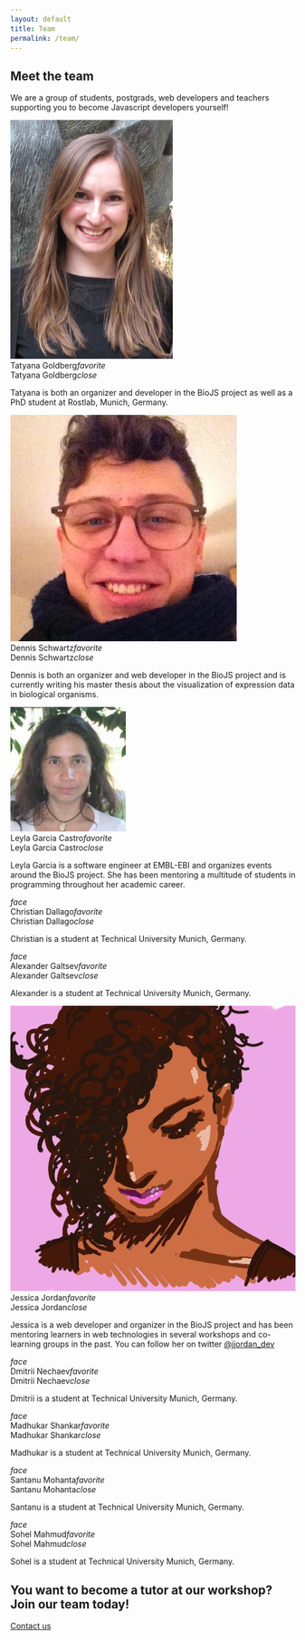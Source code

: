 ```yaml
---
layout: default
title: Team
permalink: /team/
---
```

<section class="seconday-bg">
  <div class="container">
    <!--   Icon Section   -->
    <div class="row">
      <div class="col s12 center">
          <h1>Meet the team</h1>
          <p class="light">We are a group of students, postgrads, web developers and teachers supporting
          you to become Javascript developers yourself!</p>
      </div>
    </div>
  </div>
</section>
<section class="blue lighten-3">
  <div class="container">
    <div class="row">
      <!-- team member card -->
      <div class="col s12 m3">
        <div class="card">
          <div class="card-image waves-effect waves-block waves-light">
            <img class="activator" src="/media/tatyana.jpg">
          </div>
          <div class="card-content">
            <span class="card-title activator grey-text text-darken-4">Tatyana Goldberg<i class="material-icons right">favorite</i></span>
          </div>
          <div class="card-reveal">
            <span class="card-title grey-text text-darken-4">Tatyana Goldberg<i class="material-icons right">close</i></span>
            <p>Tatyana is both an organizer and developer in the BioJS project as well as a PhD student
            at Rostlab, Munich, Germany.</p>
          </div>
        </div>
      </div>
      <!-- team member card -->
      <!-- team member card -->
      <div class="col s12 m3">
        <div class="card">
          <div class="card-image waves-effect waves-block waves-light">
            <img class="activator" src="/media/dennis.jpg">
          </div>
          <div class="card-content">
            <span class="card-title activator grey-text text-darken-4">Dennis Schwartz<i class="material-icons right">favorite</i></span>
          </div>
          <div class="card-reveal">
            <span class="card-title grey-text text-darken-4">Dennis Schwartz<i class="material-icons right">close</i></span>
            <p>Dennis is both an organizer and web developer in the BioJS project and is currently
            writing his master thesis about the visualization of expression data in biological organisms.</p>
          </div>
        </div>
      </div>
      <!-- team member card -->
      <!-- team member card -->
      <div class="col s12 m3">
        <div class="card">
          <div class="card-image waves-effect waves-block waves-light">
            <img class="activator" src="/media/leyla.jpg">
          </div>
          <div class="card-content">
            <span class="card-title activator grey-text text-darken-4">Leyla Garcia Castro<i class="material-icons right">favorite</i></span>
          </div>
          <div class="card-reveal">
            <span class="card-title grey-text text-darken-4">Leyla Garcia Castro<i class="material-icons right">close</i></span>
            <p>Leyla Garcia is a software engineer at EMBL-EBI and organizes events around the BioJS project. She 
            has been mentoring a multitude of students in programming
            throughout her academic career.</p>
          </div>
        </div>
      </div>
      <!-- team member card -->
      <!-- team member card -->
      <div class="col s12 m3">
        <div class="card">
          <div class="card-image waves-effect waves-block waves-light">
            <i class="activator placeholder-img secondary-bg primary-color large material-icons">face</i>
          </div>
          <div class="card-content">
            <span class="card-title activator grey-text text-darken-4">Christian Dallago<i class="material-icons right">favorite</i></span>
          </div>
          <div class="card-reveal">
            <span class="card-title grey-text text-darken-4">Christian Dallago<i class="material-icons right">close</i></span>
            <p>Christian is a student at Technical University Munich, Germany.</p>
          </div>
        </div>
      </div>
    </div>
    <div class="row">
      <!-- team member card -->
      <!-- team member card -->
      <div class="col s12 m3">
        <div class="card">
          <div class="card-image waves-effect waves-block waves-light">
            <i class="activator placeholder-img primary-bg secondary-color large material-icons">face</i>
          </div>
          <div class="card-content">
            <span class="card-title activator grey-text text-darken-4">Alexander Galtsev<i class="material-icons right">favorite</i></span>
          </div>
          <div class="card-reveal">
            <span class="card-title grey-text text-darken-4">Alexander Galtsev<i class="material-icons right">close</i></span>
            <p>Alexander is a student at Technical University Munich, Germany.</p>
          </div>
        </div>
      </div>
      <!-- team member card -->
      <!-- team member card -->
      <div class="col s12 m3">
        <div class="card">
          <div class="card-image waves-effect waves-block waves-light">
            <img class="activator" src="/media/jessicajordan.jpeg">
          </div>
          <div class="card-content">
            <span class="card-title activator grey-text text-darken-4">Jessica Jordan<i class="material-icons right">favorite</i></span>
          </div>
          <div class="card-reveal">
            <span class="card-title grey-text text-darken-4">Jessica Jordan<i class="material-icons right">close</i></span>
            <p>Jessica is a web developer and organizer in the BioJS project and has been mentoring learners
            in web technologies in several workshops and co-learning groups in the past. You can follow
            her on twitter <a target="jessicajordan" href="https://www.twitter.com/jjordan_dev">@jjordan_dev</a></p>
          </div>
        </div>
      </div>
      <!-- team member card -->
      <!-- team member card -->
      <div class="col s12 m3">
        <div class="card">
          <div class="card-image waves-effect waves-block waves-light">
            <i class="activator placeholder-img secondary-bg primary-color large material-icons">face</i>
          </div>
          <div class="card-content">
            <span class="card-title activator grey-text text-darken-4">Dmitrii Nechaev<i class="material-icons right">favorite</i></span>
          </div>
          <div class="card-reveal">
            <span class="card-title grey-text text-darken-4">Dmitrii Nechaev<i class="material-icons right">close</i></span>
            <p>Dmitrii is a student at Technical University Munich, Germany.</p>
          </div>
        </div>
      </div>
      <!-- team member card -->
      <!-- team member card -->
      <div class="col s12 m3">
        <div class="card">
          <div class="card-image waves-effect waves-block waves-light">
            <i class="activator placeholder-img primary-bg secondary-color large material-icons">face</i>
          </div>
          <div class="card-content">
            <span class="card-title activator grey-text text-darken-4">Madhukar Shankar<i class="material-icons right">favorite</i></span>
          </div>
          <div class="card-reveal">
            <span class="card-title grey-text text-darken-4">Madhukar Shankar<i class="material-icons right">close</i></span>
            <p>Madhukar is a student at Technical University Munich, Germany.</p>
          </div>
        </div>
      </div>
   </div>
   <div class="row">
      <!-- team member card -->
      <!-- team member card -->
      <div class="col s12 m3">
        <div class="card">
          <div class="card-image waves-effect waves-block waves-light">
            <i class="activator placeholder-img secondary-bg primary-color large material-icons">face</i>
          </div>
          <div class="card-content">
            <span class="card-title activator grey-text text-darken-4">Santanu Mohanta<i class="material-icons right">favorite</i></span>
          </div>
          <div class="card-reveal">
            <span class="card-title grey-text text-darken-4">Santanu Mohanta<i class="material-icons right">close</i></span>
            <p>Santanu is a student at Technical University Munich, Germany.</p>
          </div>
        </div>
      </div>
      <!-- team member card -->
      <!-- team member card -->
      <div class="col s12 m3">
        <div class="card">
          <div class="card-image waves-effect waves-block waves-light">
            <i class="activator placeholder-img primary-bg secondary-color large material-icons">face</i>
          </div>
          <div class="card-content">
            <span class="card-title activator grey-text text-darken-4">Sohel Mahmud<i class="material-icons right">favorite</i></span>
          </div>
          <div class="card-reveal">
            <span class="card-title grey-text text-darken-4">Sohel Mahmud<i class="material-icons right">close</i></span>
            <p>Sohel is a student at Technical University Munich, Germany.</p>
          </div>
        </div>
      </div>
      <!-- team member card -->
    </div>
  </div>
</section>
<section class="secondary-bg primary-color">
  <div class="container center">
    <div class="col s12">
      <h2 class="subheader">You want to become a tutor at our workshop? Join our team today!</h2>
      <p><a href="/contact" class="btn-large waves-effect waves-light tertiary-bg uppercase">Contact us</a></p>
    </div>
  </div>
</section>
